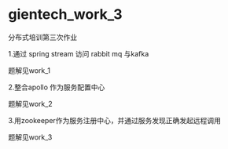 # gientech_work_3
分布式培训第三次作业

1.通过 spring stream 访问 rabbit mq 与kafka

题解见work_1

2.整合apollo 作为服务配置中心

题解见work_2

3.用zookeeper作为服务注册中心，并通过服务发现正确发起远程调用

题解见work_3
